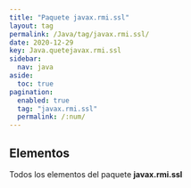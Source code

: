 ```yaml
---
title: "Paquete javax.rmi.ssl"
layout: tag
permalink: /Java/tag/javax.rmi.ssl/
date: 2020-12-29
key: Java.quetejavax.rmi.ssl
sidebar: 
  nav: java
aside: 
  toc: true
pagination: 
  enabled: true
  tag: "javax.rmi.ssl"
  permalink: /:num/
---
```


<h2>Elementos</h2>
Todos los elementos del paquete <strong>javax.rmi.ssl</strong>
